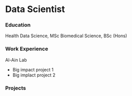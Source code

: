 # Data Scientist

### Education
Health Data Science, MSc
Biomedical Science, BSc (Hons)

### Work Experience
Al-Ain Lab
- Big impact project 1
- Big  implact project 2

### Projects
